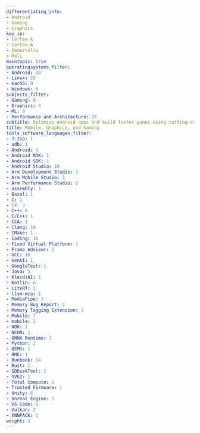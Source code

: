 ```yaml
---
differentiating_info:
- Android
- Gaming
- Graphics
key_ip:
- Cortex-X
- Cortex-A
- Immortalis
- Mali
maintopic: true
operatingsystems_filter:
- Android: 28
- Linux: 22
- macOS: 9
- Windows: 9
subjects_filter:
- Gaming: 6
- Graphics: 6
- ML: 9
- Performance and Architecture: 26
subtitle: Optimize Android apps and build faster games using cutting-edge Arm tech
title: Mobile, Graphics, and Gaming
tools_software_languages_filter:
- 7-Zip: 1
- adb: 1
- Android: 4
- Android NDK: 1
- Android SDK: 1
- Android Studio: 10
- Arm Development Studio: 1
- Arm Mobile Studio: 1
- Arm Performance Studio: 2
- assembly: 1
- Bazel: 1
- C: 1
- C#: 3
- C++: 6
- C/C++: 1
- CCA: 1
- Clang: 10
- CMake: 1
- Coding: 16
- Fixed Virtual Platform: 1
- Frame Advisor: 1
- GCC: 10
- GenAI: 1
- GoogleTest: 1
- Java: 5
- KleidiAI: 1
- Kotlin: 6
- LiteRT: 1
- llvm-mca: 1
- MediaPipe: 2
- Memory Bug Report: 1
- Memory Tagging Extension: 1
- Mobile: 7
- mobile: 1
- NDK: 1
- NEON: 1
- ONNX Runtime: 1
- Python: 2
- QEMU: 1
- RME: 1
- Runbook: 14
- Rust: 2
- SDDiskTool: 1
- SVE2: 1
- Total Compute: 1
- Trusted Firmware: 1
- Unity: 6
- Unreal Engine: 3
- VS Code: 1
- Vulkan: 2
- XNNPACK: 1
weight: 3
---
```

